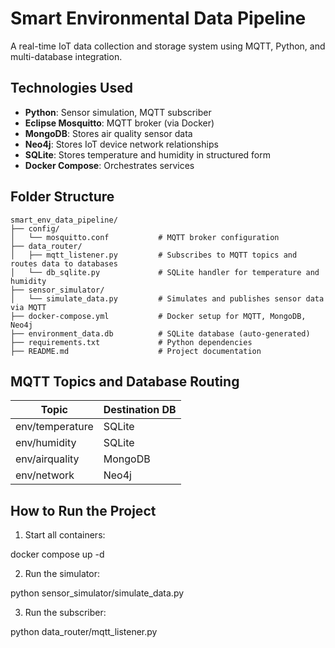 # Smart Environmental Data Pipeline

A real-time IoT data collection and storage system using MQTT, Python, and multi-database integration.

## Technologies Used

- **Python**: Sensor simulation, MQTT subscriber
- **Eclipse Mosquitto**: MQTT broker (via Docker)
- **MongoDB**: Stores air quality sensor data
- **Neo4j**: Stores IoT device network relationships
- **SQLite**: Stores temperature and humidity in structured form
- **Docker Compose**: Orchestrates services

 
## Folder Structure
```
smart_env_data_pipeline/
├── config/
│   └── mosquitto.conf           # MQTT broker configuration
├── data_router/
│   ├── mqtt_listener.py         # Subscribes to MQTT topics and routes data to databases
│   └── db_sqlite.py             # SQLite handler for temperature and humidity
├── sensor_simulator/
│   └── simulate_data.py         # Simulates and publishes sensor data via MQTT
├── docker-compose.yml           # Docker setup for MQTT, MongoDB, Neo4j
├── environment_data.db          # SQLite database (auto-generated)
├── requirements.txt             # Python dependencies
├── README.md                    # Project documentation
```


## MQTT Topics and Database Routing

| Topic             | Destination DB |
|------------------|----------------|
| env/temperature   | SQLite         |
| env/humidity      | SQLite         |
| env/airquality    | MongoDB        |
| env/network       | Neo4j          |

## How to Run the Project

1. Start all containers:

docker compose up -d

2. Run the simulator:

python sensor_simulator/simulate_data.py

3. Run the subscriber:

python data_router/mqtt_listener.py
